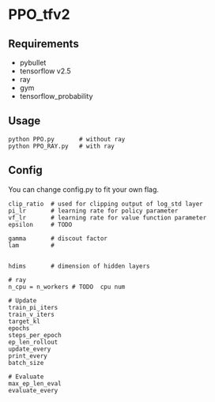 # PPO_tfv2

## Requirements

- pybullet
- tensorflow v2.5
- ray
- gym
- tensorflow_probability

## Usage

```
python PPO.py       # without ray
python PPO_RAY.py   # with ray
```

## Config
You can change config.py to fit your own flag.

```
clip_ratio  # used for clipping output of log_std layer
pi_lr       # learning rate for policy parameter
vf_lr       # learning rate for value function parameter
epsilon     # TODO

gamma       # discout factor 
lam         # 


hdims       # dimension of hidden layers

# ray
n_cpu = n_workers # TODO  cpu num

# Update
train_pi_iters
train_v_iters
target_kl
epochs
steps_per_epoch
ep_len_rollout
update_every
print_every
batch_size

# Evaluate
max_ep_len_eval
evaluate_every
```
